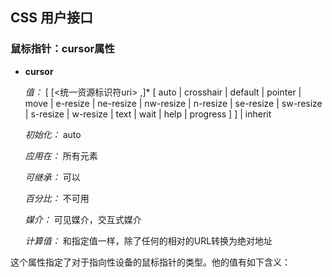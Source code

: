 ## CSS 用户接口

### 鼠标指针：cursor属性

* __cursor__
	
	_值：_  [ [<统一资源标识符uri> ,]* [ auto | crosshair | default | pointer | move | e-resize | ne-resize | nw-resize | n-resize | se-resize | sw-resize | s-resize | w-resize | text | wait | help | progress ] ] | inherit

	_初始化：_ auto

	_应用在：_ 所有元素

	_可继承：_ 可以

	_百分比：_ 不可用

	_媒介：_ 可见媒介，交互式媒介

	_计算值：_ 和指定值一样，除了任何的相对的URL转换为绝对地址

这个属性指定了对于指向性设备的鼠标指针的类型。他的值有如下含义：

